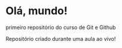 # Olá, mundo!
 primeiro repositório do curso de Git e Github

Repositório criado durante uma aula ao vivo!